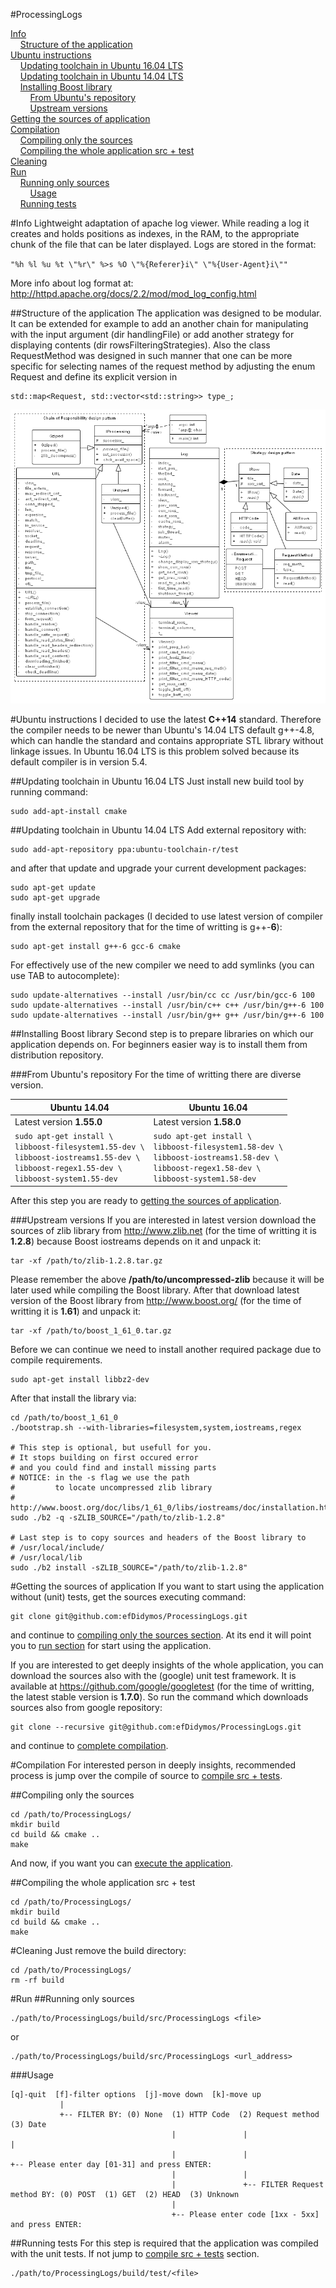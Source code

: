 #ProcessingLogs

[Info](#info)<br />
&nbsp;&nbsp;&nbsp;&nbsp;[Structure of the application](#structure-of-the-application)<br />
[Ubuntu instructions](#ubuntu-instructions)<br />
&nbsp;&nbsp;&nbsp;&nbsp;[Updating toolchain in Ubuntu 16.04 LTS](#updating-toolchain-in-ubuntu-1604-lts)<br />
&nbsp;&nbsp;&nbsp;&nbsp;[Updating toolchain in Ubuntu 14.04 LTS](#updating-toolchain-in-ubuntu-1404-lts)<br />
&nbsp;&nbsp;&nbsp;&nbsp;[Installing Boost library](#installing-boost-library)<br />
&nbsp;&nbsp;&nbsp;&nbsp;&nbsp;&nbsp;&nbsp;&nbsp;[From Ubuntu's repository](#from-ubuntus-repository)<br />
&nbsp;&nbsp;&nbsp;&nbsp;&nbsp;&nbsp;&nbsp;&nbsp;[Upstream versions](#upstream-versions)<br />
[Getting the sources of application](#getting-the-sources-of-application)<br />
[Compilation](#compilation)<br />
&nbsp;&nbsp;&nbsp;&nbsp;[Compiling only the sources](#compiling-only-the-sources)<br />
&nbsp;&nbsp;&nbsp;&nbsp;[Compiling the whole application src + test](#compiling-the-whole-application-src--test)<br />
[Cleaning](#cleaning)<br />
[Run](#run)<br />
&nbsp;&nbsp;&nbsp;&nbsp;[Running only sources](#running-only-sources)<br />
&nbsp;&nbsp;&nbsp;&nbsp;&nbsp;&nbsp;&nbsp;&nbsp;[Usage](#usage)<br />
&nbsp;&nbsp;&nbsp;&nbsp;[Running tests](#running-tests)<br />

#Info
Lightweight adaptation of apache log viewer.
While reading a log it creates and holds positions as indexes, in the RAM, to the appropriate chunk of the file that can be later displayed.
Logs are stored in the format:

`
"%h %l %u %t \"%r\" %>s %O \"%{Referer}i\" \"%{User-Agent}i\""
`

More info about log format at: http://httpd.apache.org/docs/2.2/mod/mod_log_config.html

##Structure of the application
The application was designed to be modular. It can be extended for example to add an another chain for manipulating with the input argument (dir handlingFile) or add another strategy for displaying contents (dir rowsFilteringStrategies).
Also the class RequestMethod was designed in such manner that one can be more specific for selecting names of the request method by adjusting the enum Request and define its explicit version in
```
std::map<Request, std::vector<std::string>> type_;
```
![alt tag](https://raw.githubusercontent.com/efDidymos/ProcessingLogs/master/Diagram-ProcessingLogs.png)

#Ubuntu instructions
I decided to use the latest **C++14** standard.
Therefore the compiler needs to be newer than Ubuntu's 14.04 LTS default g++-4.8, which can handle the standard and contains appropriate STL library without linkage issues. In Ubuntu 16.04 LTS is this problem solved because its default compiler is in version 5.4.

##Updating toolchain in Ubuntu 16.04 LTS
Just install new build tool by running command:
```
sudo add-apt-install cmake
```

##Updating toolchain in Ubuntu 14.04 LTS
Add external repository with:
```
sudo add-apt-repository ppa:ubuntu-toolchain-r/test
```
and after that update and upgrade your current development packages:
```
sudo apt-get update 
sudo apt-get upgrade
```
finally install toolchain packages (I decided to use latest version of compiler from the external repository that for the time of writting is g++-**6**):
```
sudo apt-get install g++-6 gcc-6 cmake
```
For effectively use of the new compiler we need to add symlinks (you can use TAB to autocomplete):
```
sudo update-alternatives --install /usr/bin/cc cc /usr/bin/gcc-6 100
sudo update-alternatives --install /usr/bin/c++ c++ /usr/bin/g++-6 100
sudo update-alternatives --install /usr/bin/g++ g++ /usr/bin/g++-6 100
```

##Installing Boost library
Second step is to prepare libraries on which our application depends on. For beginners easier way is to install them from distribution repository.

###From Ubuntu's repository
For the time of writting there are diverse version.

| Ubuntu 14.04 | Ubuntu 16.04 |
| --- | --- |
| Latest version **1.55.0** | Latest version **1.58.0** |
| `sudo apt-get install \`<br />`libboost-filesystem1.55-dev \`<br />`libboost-iostreams1.55-dev \`<br />`libboost-regex1.55-dev \`<br />`libboost-system1.55-dev` | `sudo apt-get install \`<br />`libboost-filesystem1.58-dev \`<br />`libboost-iostreams1.58-dev \`<br />`libboost-regex1.58-dev \`<br />`libboost-system1.58-dev` |

After this step you are ready to [getting the sources of application](#getting-the-sources-of-application).

###Upstream versions
If you are interested in latest version download the sources of zlib library from http://www.zlib.net (for the time of writting it is **1.2.8**) because Boost iostreams depends on it and unpack it:
```
tar -xf /path/to/zlib-1.2.8.tar.gz
```
Please remember the above **/path/to/uncompressed-zlib** because it will be later used while compiling the Boost library.
After that download latest version of the Boost library from http://www.boost.org/ (for the time of writting it is **1.61**) and unpack it:
```
tar -xf /path/to/boost_1_61_0.tar.gz
```
Before we can continue we need to install another required package due to compile requirements.
```
sudo apt-get install libbz2-dev
```
After that install the library via:
```
cd /path/to/boost_1_61_0
./bootstrap.sh --with-libraries=filesystem,system,iostreams,regex

# This step is optional, but usefull for you. 
# It stops building on first occured error 
# and you could find and install missing parts
# NOTICE: in the -s flag we use the path 
#         to locate uncompressed zlib library
# http://www.boost.org/doc/libs/1_61_0/libs/iostreams/doc/installation.html
sudo ./b2 -q -sZLIB_SOURCE="/path/to/zlib-1.2.8"

# Last step is to copy sources and headers of the Boost library to
# /usr/local/include/
# /usr/local/lib
sudo ./b2 install -sZLIB_SOURCE="/path/to/zlib-1.2.8"
```

#Getting the sources of application
If you want to start using the application without (unit) tests, get the sources executing command:
```
git clone git@github.com:efDidymos/ProcessingLogs.git
```
and continue to [compiling only the sources section](#compiling-only-the-sources). At its end it will point you to [run section](#running-only-sources) for start using the application.

If you are interested to get deeply insights of the whole application, you can download the sources also with the (google) unit test framework. It is available at https://github.com/google/googletest (for the time of writting, the latest stable version is **1.7.0**). So run the command which downloads sources also from google repository:
```
git clone --recursive git@github.com:efDidymos/ProcessingLogs.git
```
and continue to [complete compilation](#compiling-the-whole-application-src--test).

#Compilation
For interested person in deeply insights, recommended process is jump over the compile of source to [compile src + tests](#compiling-the-whole-application-src-+-test).

##Compiling only the sources
```
cd /path/to/ProcessingLogs/
mkdir build
cd build && cmake ..
make
```
And now, if you want you can [execute the application](#running-only-sources).

##Compiling the whole application src + test
```
cd /path/to/ProcessingLogs/
mkdir build
cd build && cmake ..
make
```

#Cleaning
Just remove the build directory:
```
cd /path/to/ProcessingLogs/
rm -rf build
```

#Run
##Running only sources
```
./path/to/ProcessingLogs/build/src/ProcessingLogs <file>
```
or
```
./path/to/ProcessingLogs/build/src/ProcessingLogs <url_address>
```
###Usage
```
[q]-quit  [f]-filter options  [j]-move down  [k]-move up
           |
           +-- FILTER BY: (0) None  (1) HTTP Code  (2) Request method  (3) Date
                                    |               |                   |
                                    |               |                   +-- Please enter day [01-31] and press ENTER:
                                    |               |
                                    |               +-- FILTER Request method BY: (0) POST  (1) GET  (2) HEAD  (3) Unknown
                                    |
                                    +-- Please enter code [1xx - 5xx] and press ENTER:
```
##Running tests
For this step is required that the application was compiled with the unit tests. If not jump to [compile src + tests](#compiling-the-whole-application-src--test) section.
```
./path/to/ProcessingLogs/build/test/<file>
```

